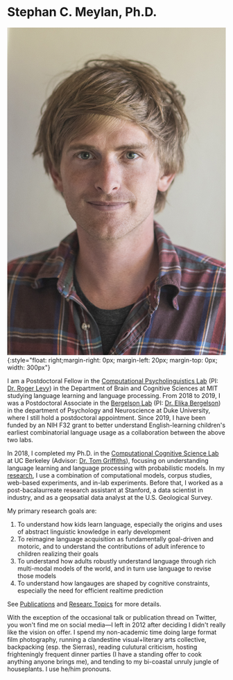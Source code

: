 # Stephan C. Meylan, Ph.D.

![portrait](images/portrait.jpg){:style="float: right;margin-right: 0px; margin-left: 20px; margin-top: 0px; width: 300px"}

I am a Postdoctoral Fellow in the [Computational Psycholinguistics Lab](http://cpl.mit.edu) (PI: [Dr. Roger Levy](http://www.mit.edu/~rplevy/index.html)) in the Department of Brain and Cognitive Sciences at MIT studying language learning and language processing. From 2018 to 2019, I was a Postdoctoral Associate in the [Bergelson Lab](http://bergelsonlab.com) (PI: [Dr. Elika Bergelson](https://psychandneuro.duke.edu/people/elika-bergelson)) in the department of Psychology and Neuroscience at Duke University, where I still hold a postdoctoral appointment. Since 2019, I have been funded by an NIH F32 grant to better understand English-learning children's earliest combinatorial language usage as a collaboration between the above two labs.

In 2018, I completed my Ph.D. in the [Computational Cognitive Science Lab](http://cocosci.berkeley.edu) at UC Berkeley (Advisor: [Dr. Tom Griffiths](https://psych.princeton.edu/person/tom-griffiths)), focusing on understanding language learning and language processing with probabilistic models. In my [research](/research), I use a combination of computational models, corpus studies, web-based experiments, and in-lab experiments. Before that, I worked as a post-bacalaurreate research assistant at Stanford, a data scientist in industry, and as a geopsatial data analyst at the U.S. Geological Survey.

My primary research goals are:
 
 1. To understand how kids learn language, especially the origins and uses of abstract linguistic knowledge in early development
 2. To reimagine language acquisition as fundamentally goal-driven and motoric, and to understand the contributions of adult inference to children realizing their goals 
 3. To understand how adults robustly understand language through rich multi-modal models of the world, and in turn use language to revise those models
 4. To understand how langauges are shaped by cognitive constraints, especially the need for efficient realtime prediction
 

See [Publications](/publications) and [Researc Topics](/research) for more details.

With the exception of the occasional talk or publication thread on Twitter, you won't find me on social media—I left in 2012 after deciding I didn't really like the vision on offer. I spend my non-academic time doing large format film photography, running a clandestine visual+literary arts collective, backpacking (esp. the Sierras), reading culutural criticism, hosting frighteningly frequent dinner parties (I have a standing offer to cook anything anyone brings me), and tending to my bi-coastal unruly jungle of houseplants. I use he/him pronouns.